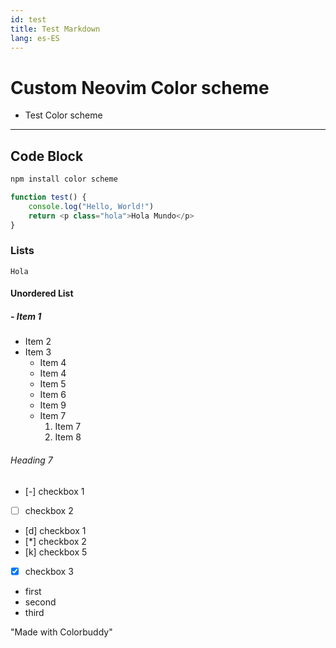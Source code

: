 ```yaml
---
id: test
title: Test Markdown
lang: es-ES
---
```


# Custom Neovim Color scheme

- Test Color scheme

---

## Code Block

```bash
npm install color scheme
```

```javascript
function test() {
	console.log("Hello, World!")
	return <p class="hola">Hola Mundo</p>
}
```

### Lists

`Hola`

#### Unordered List

##### - Item 1

- Item 2
- Item 3
    - Item 4
    * Item 4
    - Item 5
    * Item 6
    - Item 9
    * Item 7
        1. Item 7
        2. Item 8

###### Heading 7

- [-] checkbox 1
- [ ] checkbox 2
- [d] checkbox 1
- [*] checkbox 2
- [k] checkbox 5
- [x] checkbox 3

- first
- second
- third

"Made with Colorbuddy"
